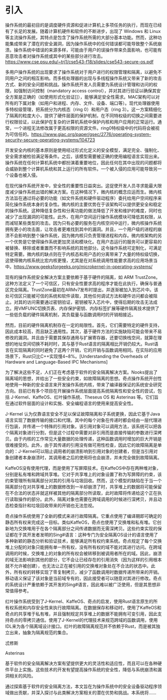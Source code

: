 # 引入

操作系统的最初目的是调度硬件资源和促进计算机上多项任务的执行，而现在已经有了长足的发展。随着计算机硬件和软件的不断进步，出现了 Windows 和 Linux 等主流操作系统，其特点是包含了操作系统所需的大部分基本功能。然而，这种功能集成带来了潜在的安全漏洞，因为操作系统中的任何错误都可能导致整个系统崩溃。操作系统中错误的来源多样，可能由于用户的误操作带来负面影响，也可能有恶意攻击者对操作系统或其中的某些部分进行攻击。https://www.cse.psu.edu/~trj1/cse543-f18/slides/cse543-secure-os.pdf

多用户操作系统的出现要求了操作系统对于用户进行的权限管理和隔离，以避免不同用户之间的相互影响。而多核处理器的出现与多线程操作系统又带来了新的攻击方式、新的安全问题和挑战。操作系统开发人员需要为系统设计管理和访问的权限，如强制访问控制（mandatory access control），并对其进行验证以确保其安全方案是正确的（如使用形式化验证[]），能够满足安全性需求。MAC架构可以对所有的下属对象（如用户和进程、内存、文件、设备、端口等）。现代处理器使用多特权级管理，把系统分为内核态（ring 0）和用户态（ring 3）。这一方案精细化了隔离的粒度大小，提供了硬件层面的保护机制，在不同特权级的切换之间需要进行权限验证，以此保护在复杂的计算机系统中保护内核和用户应用的正常运行。通常，一个进程无法修改属于更高权限的资源文件。ring0特权级中的代码将会被视为可信任的。https://www.giac.org/paper/gsec/2776/operating-system-security-secure-operating-systems/104723

开发安全内核的基本原则是使用经过形式化定义的安全模型，满足完全、强制化、安全需求被检验满足等条件。之后，该模型需要被正确的使用编程语言实现出来。操作系统在任何计算机系统中都扮演着重要地位，因此任何在其中出现的问题都将会威胁到整个计算机系统和其上运行的所有软件。一个被入侵的应用可能导致另一个设备也被入侵。

在现代操作系统开发中，安全性的重要性日益突出。这促使开发人员寻求能最大限度减少操作系统出错的解决方案。在这种情况下，微内核的概念应运而生。微内核方法旨在通过将必要的功能（如文件系统和硬件驱动程序）委托给用户空间程序来简化操作系统本身的复杂性。微内核的主要优势在于该架构可以提供更安全和稳定的操作系统。这种降低复杂性和分离功能的做法降低了开发和维护的难度，同时也减少了出现漏洞的可能性。此外，在用户空间运行操作系统模块可降低其权限，从而减轻某些类型的攻击。因为只有必要的服务在内核空间中运行，微内核操作系统拥有更小的攻击面，让攻击者更难找到其中的漏洞。并且，一个用户级的进程的崩溃不会影响到整个操作系统，因为微内核只负责管理进程和内存。微内核架构的另一个优势是它使得操作系统更加灵活和模块化。在用户态运行的服务可以更容易的被替换、移除或者重置而不影响系统的其他部分。这令操作系统可定制化，可满足特定需要。微内核的缺点则在于内核态和用户态的分离带来了大量的特权级切换，这使得微内核系统比宏内核更慢，尤其是在对系统调用性能要求高的应用场景当中。https://www.geeksforgeeks.org/microkernel-in-operating-systems/

现有的操作系统安全解决方案主要依赖于基于硬件的隔离，如 ARM TrustZone。这种方法定义了一个可信区，只有安全性要求高的程序才能在此执行，确保与普通区完全隔离。TrustZone最初在ARMv7发布时提出，并逐渐被加入到芯片中。该处可信区只能被可信的系统和软件读取，其他任何调试方法和硬件访问都会被阻止。对其的访问需要通过密钥验证，密钥被写入芯片中，使得后期的攻击无法成立。用VMFUNC切换页表、内存保护密钥、内存标签扩展等硬件隔离技术提供了一些低负载的硬件隔离机制，其负载量与函数调用时的开销相接近。

然而，目前的硬件隔离机制存在一定的局限性。首先，它们需要特定的硬件支持，因此成本较高，而且缺乏通用性。其次，基于硬件方法的实施缺陷可能会带来不易修改的漏洞。并且由于需要其保存通用与扩展寄存器，还要切换栈空间，就算在理想的地址空间切换不耗时时，其与基于Rust语言的隔离相比开销仍较大。Rust语言在实现隔离的同时避免了这两个开销，它的开销与函数调用相同。在实际的应用场景下，Rust只比C++实现慢4~8%。[Understanding the Overheads of Hardware and Language-Based IPC Mechanisms]

为了解决这些不足，人们正在考虑基于软件的安全隔离解决方案。Nooks提出了隔离域的思想，并给出了一些安全约束，如故障隔离的思想。奇点操作系统开创性地使用一种新的安全语言来开发操作系统内核，带来了编译器保证的系统安全研究方向。目前已有多个项目在开展操作系统层面提高系统隔离性和安全性的尝试，包括 J-Kernel、KaffeOS、红叶操作系统、Theseus OS 和 Asterinas 等。它们旨在通过软件层面的设计和实施、安全编程语言的使用来提高安全性。

J-Kernel 认为仅靠语言安全不足以保证故障隔离和子系统更换，因此它基于Java语言实现了数据传输的接口和代理。其中的每个对象在传递时都会经由一层代理进行包装，并传递一个特殊的引用对象。该引用对象可以调用方法，该系统可以把各个隔离对象进行分割，但是这个过程中需要对非引用而是直接传输的参数进行深拷贝。由于内核的工作常见大量数据的处理传递，这种函数调用时增加的巨大开销是很难接受的。此外，由于其传递的引用没有做可用性检查，因此它的故障隔离是单向的：J-Kernel可以阻止调用者的崩溃影响到引用对象的创建者，但是当引用对象创建者本身崩溃时，其调用者之后的使用将也会崩溃，并未完全做到故障隔离。

KaffeOS没有使用代理，而是使用了写屏障技术。在KaffeOS中存在两种堆对象，分别是私有堆和跨域共享堆。它对于共享堆上的对象设置了称为写屏障的约束，该约束管理所有隔离部分对其的引用与垃圾回收。然而，这个模型的缺陷在于当一个隔离部分在对共享堆上的数据修改到一半却崩溃了时，共享堆上的数据将可能保留在不合法的状态并就这样被其他的隔离部分所读取，此时故障将传递给这个正在执行读取操作的部分。此外，隔离对象也需要在跨域调用的时候进行深拷贝，并且动态检查指针和垃圾回收带来的开销也无法忽视。

奇点操作系统使用了全新的模式来进行故障隔离。它重点使用了编译期即可确定的静态所有权来完成这一目标。类似KaffeOS，奇点也使用了交换堆和私有堆。它创新地为交换堆用于在各个隔离部分之间传递数据而无需深拷贝。这些约束实现的保证都在于其开发者发明的Sing#语言：这种专门为安全隔离OS设计的语言使用了多种新颖的静态分析和验证技术，能够满足所有权约束系统。奇点规定了每个交换堆上分配的对象只能拥有单一所有权，没有所有权的域不能对其进行访问。在跨域调用的时候，交换堆上的对象的所有权会被转移到被调用者所在的域。因此，崩溃的域无法影响到其他的部分，它不会让已经存在的引用消失（因为这样的引用根本就不允许被创建），也无法让正在被引用的交换堆对象处在不合法的状态中。此外，所有权的转移实现了零复制拷贝，减少了函数调用时数据传递所带来的开销。移动语义保证了该对象是当前域专有的，因此接受者可以随意对其进行修改。奇点的系统设计严重依赖于其开发的Sing#语言，因此难以被广泛使用，但是其思想非常值得参考。

红叶操作系统受到了J-Kernel、KaffeOS、奇点的启发，使用Rust语言原生的所有权系统和内存安全性来执行故障隔离。在数据保存和移动时，使用了KaffeOS和奇点的共享堆于私有堆，并且强制规定共享堆上的数据不能拥有可变引用，因此支持奇点的零拷贝通信。使用了J-Kernel的代理技术来规范跨域的函数调用，使用IDL来为各个隔离域设计接口。红叶的故障隔离规范并不依赖于Rust，而是被其独立出来，抽象为隔离规范的集合。

忒修斯

Asterinas

基于软件的安全隔离解决方案有望提供更大的灵活性和适应性，而且可以在各种硬件平台上实施。这些技术的开发有望提高操作系统的安全性，降低与系统崩溃和漏洞相关的风险。


通过探索基于软件的安全隔离方法，本文旨在为操作系统中的安全设备驱动程序领域做出贡献，并深入探讨与此类解决方案相关的潜在优势和挑战。本系统将……
